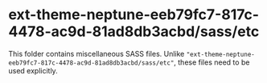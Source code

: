 # ext-theme-neptune-eeb79fc7-817c-4478-ac9d-81ad8db3acbd/sass/etc

This folder contains miscellaneous SASS files. Unlike `"ext-theme-neptune-eeb79fc7-817c-4478-ac9d-81ad8db3acbd/sass/etc"`, these files
need to be used explicitly.
